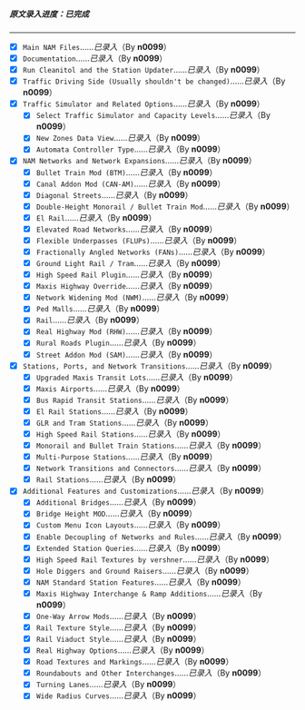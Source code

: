 ##### 原文录入进度：*已完成*
---------------------------
- [X] `Main NAM Files`……*已录入*（By **n0099**）
- [X] `Documentation`……*已录入*（By **n0099**）
- [X] `Run Cleanitol and the Station Updater`……*已录入*（By **n0099**）
- [X] `Traffic Driving Side (Usually shouldn't be changed)`……*已录入*（By **n0099**）
- [X] `Traffic Simulator and Related Options`……*已录入*（By **n0099**）
  - [X] `Select Traffic Simulator and Capacity Levels`……*已录入*（By **n0099**）
  - [X] `New Zones Data View`……*已录入*（By **n0099**）
  - [X] `Automata Controller Type`……*已录入*（By **n0099**）
- [X] `NAM Networks and Network Expansions`……*已录入*（By **n0099**）
  - [X] `Bullet Train Mod (BTM)`……*已录入*（By **n0099**）
  - [X] `Canal Addon Mod (CAN-AM)`……*已录入*（By **n0099**）
  - [X] `Diagonal Streets`……*已录入*（By **n0099**）
  - [X] `Double-Height Monorail / Bullet Train Mod`……*已录入*（By **n0099**）
  - [X] `El Rail`……*已录入*（By **n0099**）
  - [X] `Elevated Road Networks`……*已录入*（By **n0099**）
  - [X] `Flexible Underpasses (FLUPs)`……*已录入*（By **n0099**）
  - [X] `Fractionally Angled Networks (FANs)`……*已录入*（By **n0099**）
  - [X] `Ground Light Rail / Tram`……*已录入*（By **n0099**）
  - [X] `High Speed Rail Plugin`……*已录入*（By **n0099**）
  - [X] `Maxis Highway Override`……*已录入*（By **n0099**）
  - [X] `Network Widening Mod (NWM)`……*已录入*（By **n0099**）
  - [X] `Ped Malls`……*已录入*（By **n0099**）
  - [X] `Rail`……*已录入*（By **n0099**）
  - [X] `Real Highway Mod (RHW)`……*已录入*（By **n0099**）
  - [X] `Rural Roads Plugin`……*已录入*（By **n0099**）
  - [X] `Street Addon Mod (SAM)`……*已录入*（By **n0099**）
- [X] `Stations, Ports, and Network Transitions`……*已录入*（By **n0099**）
  - [X] `Upgraded Maxis Transit Lots`……*已录入*（By **n0099**）
  - [X] `Maxis Airports`……*已录入*（By **n0099**）
  - [X] `Bus Rapid Transit Stations`……*已录入*（By **n0099**）
  - [X] `El Rail Stations`……*已录入*（By **n0099**）
  - [X] `GLR and Tram Stations`……*已录入*（By **n0099**）
  - [X] `High Speed Rail Stations`……*已录入*（By **n0099**）
  - [X] `Monorail and Bullet Train Stations`……*已录入*（By **n0099**）
  - [X] `Multi-Purpose Stations`……*已录入*（By **n0099**）
  - [X] `Network Transitions and Connectors`……*已录入*（By **n0099**）
  - [X] `Rail Stations`……*已录入*（By **n0099**）
- [X] `Additional Features and Customizations`……*已录入*（By **n0099**）
  - [X] `Additional Bridges`……*已录入*（By **n0099**）
  - [X] `Bridge Height MOD`……*已录入*（By **n0099**）
  - [X] `Custom Menu Icon Layouts`……*已录入*（By **n0099**）
  - [X] `Enable Decoupling of Networks and Rules`……*已录入*（By **n0099**）
  - [X] `Extended Station Queries`……*已录入*（By **n0099**）
  - [X] `High Speed Rail Textures by vershner`……*已录入*（By **n0099**）
  - [X] `Hole Diggers and Ground Raisers`……*已录入*（By **n0099**）
  - [X] `NAM Standard Station Features`……*已录入*（By **n0099**）
  - [X] `Maxis Highway Interchange & Ramp Additions`……*已录入*（By **n0099**）
  - [X] `One-Way Arrow Mods`……*已录入*（By **n0099**）
  - [X] `Rail Texture Style`……*已录入*（By **n0099**）
  - [X] `Rail Viaduct Style`……*已录入*（By **n0099**）
  - [X] `Real Highway Options`……*已录入*（By **n0099**）
  - [X] `Road Textures and Markings`……*已录入*（By **n0099**）
  - [X] `Roundabouts and Other Interchanges`……*已录入*（By **n0099**）
  - [X] `Turning Lanes`……*已录入*（By **n0099**）
  - [X] `Wide Radius Curves`……*已录入*（By **n0099**）
